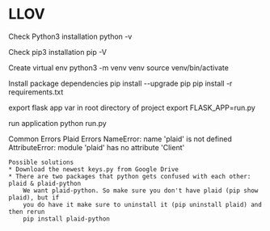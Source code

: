 # LLOV

Check Python3 installation
    python -v

Check pip3 installation
    pip -V

Create virtual env
    python3 -m venv venv
    source venv/bin/activate

Install package dependencies
    pip install --upgrade pip
    pip install -r requirements.txt

export flask app var in root directory of project
    export FLASK_APP=run.py

run application
    python run.py


Common Errors
    Plaid Errors
    NameError: name 'plaid' is not defined
    AttributeError: module 'plaid' has no attribute 'Client'

    Possible solutions
    * Download the newest keys.py from Google Drive
    * There are two packages that python gets confused with each other: plaid & plaid-python
        We want plaid-python. So make sure you don't have plaid (pip show plaid), but if
        you do have it make sure to uninstall it (pip uninstall plaid) and then rerun
        pip install plaid-python

